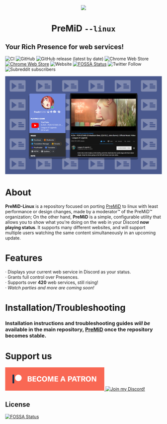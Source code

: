 <div align="center">
    <img src="https://avatars3.githubusercontent.com/u/46326568" width="128px" style="max-width:100%;">
    <h1>PreMiD <code>--linux</code></h1>
</div>

## Your Rich Presence for web services!

![CI](https://github.com/doomlerd/PreMiD-Linux/workflows/CI/badge.svg?branch=master&event=push)
![GitHub](https://img.shields.io/github/license/doomlerd/PreMiD-Linux?style=for-the-badge)
![GitHub release (latest by date)](https://img.shields.io/github/v/release/doomlerd/PreMiD-Linux?label=Application&style=for-the-badge)
![Chrome Web Store](https://img.shields.io/chrome-web-store/v/agjnjboanicjcpenljmaaigopkgdnihi?label=Extension&style=for-the-badge)
[![Chrome Web Store](https://img.shields.io/chrome-web-store/d/agjnjboanicjcpenljmaaigopkgdnihi.svg?label=Chrome&logo=google%20chrome&logoColor=white&colorA=4285F4&style=for-the-badge)](https://chrome.google.com/webstore/detail/premid/agjnjboanicjcpenljmaaigopkgdnihi)
![Website](https://img.shields.io/website?down_message=offline&label=PreMiD.app&style=for-the-badge&up_message=online&url=https%3A%2F%2Fpremid.app)
[![FOSSA Status](https://app.fossa.com/api/projects/git%2Bgithub.com%2Fdoomlerd%2FPreMiD-Linux.svg?type=small)](https://app.fossa.com/projects/git%2Bgithub.com%2Fdoomlerd%2FPreMiD-Linux?ref=badge_small)
![Twitter Follow](https://img.shields.io/twitter/follow/PreMiDapp?label=PreMiD&style=social)
![Subreddit subscribers](https://img.shields.io/reddit/subreddit-subscribers/premid?label=PreMiD&style=social)

<img src=".github/example.png" draggable="false"><br>

# About

**PreMiD-Linux** is a repository focused on porting [PreMiD](https://github.com/PreMiD/PreMiD) to linux with least performance or design changes, made by a moderator™ of the PreMiD™ organization;
On the other hand, **PreMiD** is a simple, configurable utility that allows you to show what you're doing on the web in your Discord **now playing status**. It supports many different websites, and will support multiple users watching the same content simultaneously in an upcoming update.

# Features

· Displays your current web service in Discord as your status.<br>
· Grants full control over Presences.<br>
· Supports over **420** web services, still rising!<br>
· _Watch parties and more are coming soon!_

# Installation/Troubleshooting

### Installation instructions and troubleshooting guides _will be_ available in the main repository, [**PreMiD**](https://github.com/PreMiD/Linux) once the repository becomes stable.

# Support us

  <div>
    <a target="_blank" href="https://www.patreon.com/bePatron?u=4610890" data-patreon-widget-type="become-patron-button" title="Support me on Patreon!">
      <img height="75px" draggable="false" src=".github/Patreon.png">
    </a>
    <a target="_blank" href="https://discord.gg/WvfVZ8T" title="Join our Discord!">
      <img height="75px" draggable="false" src="https://discordapp.com/api/guilds/493130730549805057/widget.png?style=banner2" alt="Join my Discord!">
    </a>
  </div>

## License

[![FOSSA Status](https://app.fossa.com/api/projects/git%2Bgithub.com%2Fdoomlerd%2FPreMiD-Linux.svg?type=large)](https://app.fossa.com/projects/git%2Bgithub.com%2Fdoomlerd%2FPreMiD-Linux?ref=badge_large)
